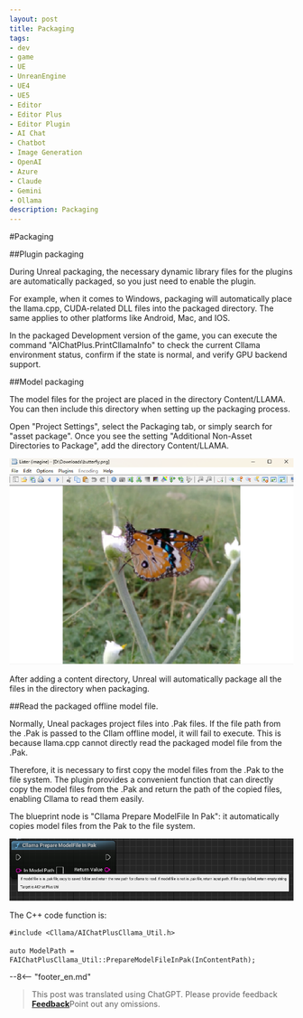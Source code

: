 ```yaml
---
layout: post
title: Packaging
tags:
- dev
- game
- UE
- UnreanEngine
- UE4
- UE5
- Editor
- Editor Plus
- Editor Plugin
- AI Chat
- Chatbot
- Image Generation
- OpenAI
- Azure
- Claude
- Gemini
- Ollama
description: Packaging
---
```


<meta property="og:title" content="UE 插件 AIChatPlus 使用说明 - Package 篇 - Get Started" />

#Packaging

##Plugin packaging

During Unreal packaging, the necessary dynamic library files for the plugins are automatically packaged, so you just need to enable the plugin.

For example, when it comes to Windows, packaging will automatically place the llama.cpp, CUDA-related DLL files into the packaged directory. The same applies to other platforms like Android, Mac, and IOS.

In the packaged Development version of the game, you can execute the command "AIChatPlus.PrintCllamaInfo" to check the current Cllama environment status, confirm if the state is normal, and verify GPU backend support.

##Model packaging

The model files for the project are placed in the directory Content/LLAMA. You can then include this directory when setting up the packaging process.

Open "Project Settings", select the Packaging tab, or simply search for "asset package". Once you see the setting "Additional Non-Asset Directories to Package", add the directory Content/LLAMA.

![](assets/img/2024-ue-aichatplus/usage/blueprint/openai_image_edit_6.png)

After adding a content directory, Unreal will automatically package all the files in the directory when packaging.


##Read the packaged offline model file.

Normally, Uneal packages project files into .Pak files. If the file path from the .Pak is passed to the Cllam offline model, it will fail to execute. This is because llama.cpp cannot directly read the packaged model file from the .Pak.

Therefore, it is necessary to first copy the model files from the .Pak to the file system. The plugin provides a convenient function that can directly copy the model files from the .Pak and return the path of the copied files, enabling Cllama to read them easily.

The blueprint node is "Cllama Prepare ModelFile In Pak": it automatically copies model files from the Pak to the file system.

![guide bludprint](assets/img/2024-ue-aichatplus/guide_util_4.png)

The C++ code function is:

```
#include <Cllama/AIChatPlusCllama_Util.h>

auto ModelPath = FAIChatPlusCllama_Util::PrepareModelFileInPak(InContentPath);
```

--8<-- "footer_en.md"


> This post was translated using ChatGPT. Please provide feedback [**Feedback**](https://github.com/disenone/wiki_blog/issues/new)Point out any omissions. 
